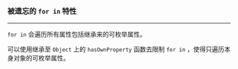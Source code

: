 ### 被遗忘的 `for in` 特性
***

`for in` 会遍历所有属性包括继承来的可枚举属性。

可以使用继承至 `Object` 上的 `hasOwnProperty` 函数去限制 `for in` ，使得只遍历本身对象的可枚举属性。
